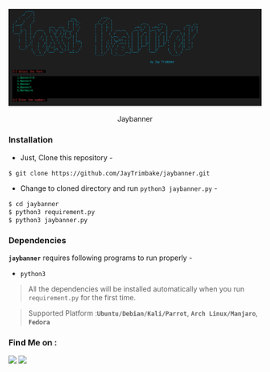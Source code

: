 <!-- JayBanner -->

<p align="center">
  <img src="logo.png">
</p>

<p align="center">Jaybanner</p>



### Installation

- Just, Clone this repository -
```
$ git clone https://github.com/JayTrimbake/jaybanner.git
```

- Change to cloned directory and run `python3 jaybanner.py` -
```
$ cd jaybanner
$ python3 requirement.py
$ python3 jaybanner.py
```

### Dependencies

**`jaybanner`** requires following programs to run properly - 
- `python3`

> All the dependencies will be installed automatically when you run `requirement.py` for the first time.

> Supported Platform :**`Ubuntu/Debian/Kali/Parrot`**, **`Arch Linux/Manjaro`**, **`Fedora`**

### Find Me on :
<p align="left">
  <a href="https://github.com/JayTrimbake" target="_blank"><img src="https://img.shields.io/badge/Github-Jaytrimbake-green?style=for-the-badge&logo=github"></a>
  <a href="https://www.instagram.com/_.jay.___14" target="_blank"><img src="https://img.shields.io/badge/IG-%40_.jay.___14-red?style=for-the-badge&logo=instagram"></a>
</p>


